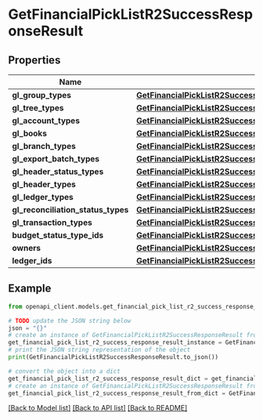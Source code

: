 # GetFinancialPickListR2SuccessResponseResult


## Properties

Name | Type | Description | Notes
------------ | ------------- | ------------- | -------------
**gl_group_types** | [**GetFinancialPickListR2SuccessResponseResultGlGroupTypes**](GetFinancialPickListR2SuccessResponseResultGlGroupTypes.md) |  | 
**gl_tree_types** | [**GetFinancialPickListR2SuccessResponseResultGlTreeTypes**](GetFinancialPickListR2SuccessResponseResultGlTreeTypes.md) |  | 
**gl_account_types** | [**GetFinancialPickListR2SuccessResponseResultGlAccountTypes**](GetFinancialPickListR2SuccessResponseResultGlAccountTypes.md) |  | 
**gl_books** | [**GetFinancialPickListR2SuccessResponseResultGlBooks**](GetFinancialPickListR2SuccessResponseResultGlBooks.md) |  | 
**gl_branch_types** | [**GetFinancialPickListR2SuccessResponseResultGlBranchTypes**](GetFinancialPickListR2SuccessResponseResultGlBranchTypes.md) |  | 
**gl_export_batch_types** | [**GetFinancialPickListR2SuccessResponseResultGlExportBatchTypes**](GetFinancialPickListR2SuccessResponseResultGlExportBatchTypes.md) |  | 
**gl_header_status_types** | [**GetFinancialPickListR2SuccessResponseResultGlHeaderStatusTypes**](GetFinancialPickListR2SuccessResponseResultGlHeaderStatusTypes.md) |  | 
**gl_header_types** | [**GetFinancialPickListR2SuccessResponseResultGlHeaderTypes**](GetFinancialPickListR2SuccessResponseResultGlHeaderTypes.md) |  | 
**gl_ledger_types** | [**GetFinancialPickListR2SuccessResponseResultGlLedgerTypes**](GetFinancialPickListR2SuccessResponseResultGlLedgerTypes.md) |  | 
**gl_reconciliation_status_types** | [**GetFinancialPickListR2SuccessResponseResultGlReconciliationStatusTypes**](GetFinancialPickListR2SuccessResponseResultGlReconciliationStatusTypes.md) |  | 
**gl_transaction_types** | [**GetFinancialPickListR2SuccessResponseResultGlTransactionTypes**](GetFinancialPickListR2SuccessResponseResultGlTransactionTypes.md) |  | 
**budget_status_type_ids** | [**GetFinancialPickListR2SuccessResponseResultBudgetStatusTypeIds**](GetFinancialPickListR2SuccessResponseResultBudgetStatusTypeIds.md) |  | 
**owners** | [**GetFinancialPickListR2SuccessResponseResultOwners**](GetFinancialPickListR2SuccessResponseResultOwners.md) |  | 
**ledger_ids** | [**GetFinancialPickListR2SuccessResponseResultLedgerIds**](GetFinancialPickListR2SuccessResponseResultLedgerIds.md) |  | 

## Example

```python
from openapi_client.models.get_financial_pick_list_r2_success_response_result import GetFinancialPickListR2SuccessResponseResult

# TODO update the JSON string below
json = "{}"
# create an instance of GetFinancialPickListR2SuccessResponseResult from a JSON string
get_financial_pick_list_r2_success_response_result_instance = GetFinancialPickListR2SuccessResponseResult.from_json(json)
# print the JSON string representation of the object
print(GetFinancialPickListR2SuccessResponseResult.to_json())

# convert the object into a dict
get_financial_pick_list_r2_success_response_result_dict = get_financial_pick_list_r2_success_response_result_instance.to_dict()
# create an instance of GetFinancialPickListR2SuccessResponseResult from a dict
get_financial_pick_list_r2_success_response_result_from_dict = GetFinancialPickListR2SuccessResponseResult.from_dict(get_financial_pick_list_r2_success_response_result_dict)
```
[[Back to Model list]](../README.md#documentation-for-models) [[Back to API list]](../README.md#documentation-for-api-endpoints) [[Back to README]](../README.md)


